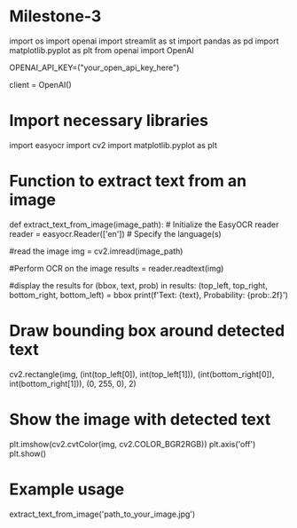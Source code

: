 # Milestone-3

import os
import openai
import streamlit as st
import pandas as pd
import matplotlib.pyplot as plt
from openai import OpenAI

OPENAI_API_KEY=("your_open_api_key_here")

client = OpenAI()

# Import necessary libraries

import easyocr
import cv2
import matplotlib.pyplot as plt


# Function to extract text from an image
def extract_text_from_image(image_path):
    # Initialize the EasyOCR reader
    reader = easyocr.Reader(['en'])  # Specify the language(s)
    
#read the image
img = cv2.imread(image_path)

#Perform OCR on the image
results = reader.readtext(img)

#display the results
for (bbox, text, prob) in results:
(top_left, top_right, bottom_right, bottom_left) = bbox
        print(f'Text: {text}, Probability: {prob:.2f}')

# Draw bounding box around detected text
cv2.rectangle(img, (int(top_left[0]), int(top_left[1])), 
(int(bottom_right[0]), int(bottom_right[1])), 
(0, 255, 0), 2)

# Show the image with detected text
plt.imshow(cv2.cvtColor(img, cv2.COLOR_BGR2RGB))
plt.axis('off')
plt.show()

# Example usage
extract_text_from_image('path_to_your_image.jpg')
